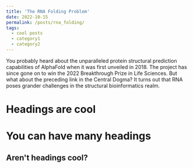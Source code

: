 ```yaml
---
title: 'The RNA Folding Problem'
date: 2022-10-15
permalink: /posts/rna_folding/
tags:
  - cool posts
  - category1
  - category2
---
```


You probably heard about the unparalleled protein structural prediction capabilities of AlphaFold when it was first unveiled in 2018. The project has since gone on to win the 2022 Breakthrough Prize in Life Sciences. But what about the preceding link in the Central Dogma? It turns out that RNA poses grander challenges in the structural bioinformatics realm. 

Headings are cool
======

You can have many headings
======

Aren't headings cool?
------
